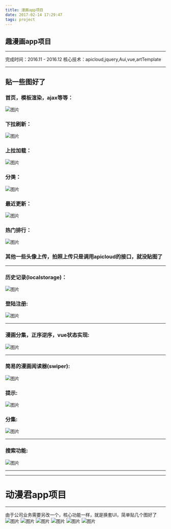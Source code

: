```yaml
---
title: 漫画app项目
date: 2017-02-14 17:29:47
tags: project
---
```


## 趣漫画app项目
------
完成时间：2016.11 - 2016.12
核心技术：apicloud,jquery,Aui,vue,artTemplate

------
## 贴一些图好了
### 首页，模板渲染，ajax等等：
![图片](https://raw.githubusercontent.com/cry101/Some-little-projects/master/image/qumanhua/1.PNG)
### 下拉刷新：
![图片](https://raw.githubusercontent.com/cry101/Some-little-projects/master/image/qumanhua/2.PNG)
### 上拉加载：
![图片](https://raw.githubusercontent.com/cry101/Some-little-projects/master/image/qumanhua/3.PNG)
### 分类：
![图片](https://raw.githubusercontent.com/cry101/Some-little-projects/master/image/qumanhua/4.PNG)
### 最近更新：
![图片](https://raw.githubusercontent.com/cry101/Some-little-projects/master/image/qumanhua/7.PNG)
### 热门排行：
![图片](https://raw.githubusercontent.com/cry101/Some-little-projects/master/image/qumanhua/8.PNG)

### 其他一些头像上传，拍照上传只是调用apicloud的接口，就没贴图了
------
### 历史记录(localstorage)：
![图片](https://raw.githubusercontent.com/cry101/Some-little-projects/master/image/qumanhua/5.PNG)
### 登陆注册:
![图片](https://raw.githubusercontent.com/cry101/Some-little-projects/master/image/qumanhua/6.PNG)

------
### 漫画分集，正序逆序，vue状态实现:
![图片](https://raw.githubusercontent.com/cry101/Some-little-projects/master/image/qumanhua/9.PNG)


------
### 简易的漫画阅读器(swiper):
![图片](https://raw.githubusercontent.com/cry101/Some-little-projects/master/image/qumanhua/10.PNG)
### 提示:
![图片](https://raw.githubusercontent.com/cry101/Some-little-projects/master/image/qumanhua/11.PNG)
### 分集:
![图片](https://raw.githubusercontent.com/cry101/Some-little-projects/master/image/qumanhua/12.PNG)


------
### 搜索功能:
![图片](https://raw.githubusercontent.com/cry101/Some-little-projects/master/image/qumanhua/13.PNG)

------
------

# 动漫君app项目
------
由于公司业务需要另改一个，核心功能一样，就是换套UI，简单贴几个图好了
![图片](https://raw.githubusercontent.com/cry101/Some-little-projects/master/image/dongmanjun/1.PNG)
![图片](https://raw.githubusercontent.com/cry101/Some-little-projects/master/image/dongmanjun/2.PNG)
![图片](https://raw.githubusercontent.com/cry101/Some-little-projects/master/image/dongmanjun/3.PNG)
![图片](https://raw.githubusercontent.com/cry101/Some-little-projects/master/image/dongmanjun/4.PNG)
![图片](https://raw.githubusercontent.com/cry101/Some-little-projects/master/image/dongmanjun/5.PNG)
![图片](https://raw.githubusercontent.com/cry101/Some-little-projects/master/image/dongmanjun/6.PNG)

